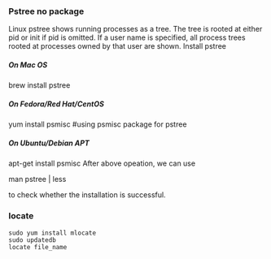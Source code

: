 ### Pstree no package

Linux pstree shows running processes as a tree. The tree is rooted at either pid or init if pid is omitted. If a user name is specified, all process trees rooted at processes owned by that user are shown.
Install pstree

##### On Mac OS
brew install pstree
 
##### On Fedora/Red Hat/CentOS
yum install psmisc #using psmisc package for pstree
 
##### On Ubuntu/Debian APT
apt-get install psmisc
After above opeation, we can use

man pstree | less

to check whether the installation is successful.

### locate

```
sudo yum install mlocate
sudo updatedb
locate file_name
```